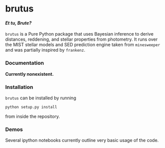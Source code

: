 # brutus
#### _**Et tu, Brute?**_

`brutus` is a Pure Python package that uses Bayesian inference
to derive distances, reddening, and stellar properties from photometry. It
runs over the MIST stellar models and SED prediction engine taken from
`minesweeper` and was partially inspired by `frankenz`.

### Documentation
**Currently nonexistent.**

### Installation
`brutus` can be installed by running
```
python setup.py install
```
from inside the repository.

### Demos
Several ipython notebooks currently outline very basic usage of the code.
